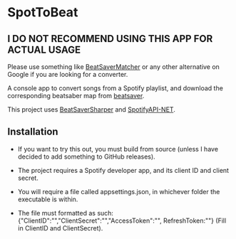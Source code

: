 # SpotToBeat

## I DO NOT RECOMMEND USING THIS APP FOR ACTUAL USAGE
Please use something like [BeatSaverMatcher](https://github.com/patagonaa/BeatSaverMatcher) or any other alternative on Google if you are looking for a converter.

A console app to convert songs from a Spotify playlist, and download the corresponding beatsaber map from [beatsaver](https://beatsaver.com).

This project uses [BeatSaverSharper](https://github.com/Auros/BeatSaverSharper) and [SpotifyAPI-NET](https://github.com/JohnnyCrazy/SpotifyAPI-NET).

## Installation 

- If you want to try this out, you must build from source (unless I have decided to add something to GitHub releases). 

- The project requires a Spotify developer app, and its client ID and client secret.

- You will require a file called appsettings.json, in whichever folder the executable is within.

- The file must formatted as such: {"ClientID":"","ClientSecret":"","AccessToken":"", RefreshToken:""} (Fill in ClientID and ClientSecret).

